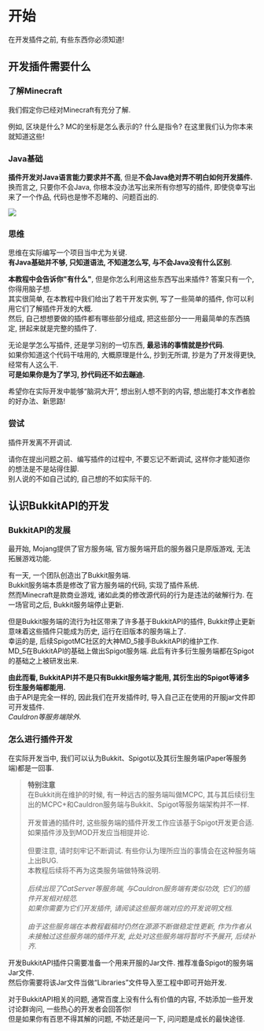 # 开始

在开发插件之前, 有些东西你必须知道! 

## 开发插件需要什么

### 了解Minecraft

我们假定你已经对Minecraft有充分了解.  

例如, 区块是什么? MC的坐标是怎么表示的? 什么是指令? 在这里我们认为你本来就知道这些!

### Java基础

**插件开发对Java语言能力要求并不高**, 但是**不会Java绝对弄不明白如何开发插件.**  
换而言之, 只要你不会Java, 你根本没办法写出来所有你想写的插件, 即使侥幸写出来了一个作品, 代码也是惨不忍睹的、问题百出的.  

![](https://attachment.mcbbs.net/forum/202001/13/104548gnc7nno7vsp7sl7v.jpg)

### 思维
思维在实际编写一个项目当中尤为关键.  
**有Java基础并不够, 只知道语法, 不知道怎么写, 与不会Java没有什么区别**.  

**本教程中会告诉你"有什么"**, 但是你怎么利用这些东西写出来插件? 答案只有一个, 你得用脑子想.  
其实很简单, 在本教程中我们给出了若干开发实例, 写了一些简单的插件, 你可以利用它们了解插件开发的大概.  
然后, 自己想想要做的插件都有哪些部分组成, 把这些部分一一用最简单的东西搞定, 拼起来就是完整的插件了.

无论是学怎么写插件, 还是学习别的一切东西, **最忌讳的事情就是抄代码**.  
如果你知道这个代码干啥用的, 大概原理是什么, 抄到无所谓, 抄是为了开发得更快, 经常有人这么干.  
**可是如果你是为了学习, 抄代码还不如去蹦迪.**

希望你在实际开发中能够“脑洞大开”, 想出别人想不到的内容, 想出能打本文作者脸的好办法、新思路!

### 尝试
插件开发离不开调试.  

请你在提出问题之前、编写插件的过程中, 不要忘记不断调试, 这样你才能知道你的想法是不是站得住脚.  
别人说的不如自己试的, 自己想的不如实际干的.  

## 认识BukkitAPI的开发

### BukkitAPI的发展

最开始, Mojang提供了官方服务端, 官方服务端开启的服务器只是原版游戏, 无法拓展游戏功能.  

有一天, 一个团队创造出了Bukkit服务端.  
Bukkit服务端本质是修改了官方服务端的代码, 实现了插件系统.  
然而Minecraft是款商业游戏, 诸如此类的修改源代码的行为是违法的破解行为. 在一场官司之后, Bukkit服务端停止更新.  

但是Bukkit服务端的流行为社区带来了许多基于BukkitAPI的插件, Bukkit停止更新意味着这些插件只能成为历史, 运行在旧版本的服务端上了.  
幸运的是, 后续SpigotMC社区的大神MD_5接手BukkitAPI的维护工作.  
MD_5在BukkitAPI的基础上做出Spigot服务端. 此后有许多衍生服务端都在Spigot的基础之上被研发出来.  

**由此而看, BukkitAPI并不是只有Bukkit服务端才能用, 其衍生出的Spigot等诸多衍生服务端都能用.**  
由于API是完全一样的, 因此我们在开发插件时, 导入自己正在使用的开服jar文件即可开发插件.    
*Cauldron等服务端除外.*  

### 怎么进行插件开发

在实际开发当中, 我们可以认为Bukkit、Spigot以及其衍生服务端(Paper等服务端)都是一回事.  

> **特别注意**  
> 在Bukkit尚在维护的时候, 有一种远古的服务端叫做MCPC, 其与其后续衍生出的MCPC+和Cauldron服务端与Bukkit、Spigot等服务端架构并不一样.   
> <br>
> 开发普通的插件时, 这些服务端的插件开发工作应该基于Spigot开发更合适.  
> 如果插件涉及到MOD开发应当相提并论.  
> <br>
> 但要注意, 请时刻牢记不断调试. 有些你认为理所应当的事情会在这种服务端上出BUG.  
> 本教程后续将不再为这类服务端做特殊说明.  
>  <br>
> *后续出现了CatServer等服务端, 与Cauldron服务端有类似功效, 它们的插件开发相对规范.*  
> *如果你需要为它们开发插件, 请阅读这些服务端对应的开发说明文档.*  
> <br>
> *由于这些服务端在本教程截稿时仍然在源源不断做稳定性更新, 作为作者从未接触过这些服务端的插件开发, 此处对这些服务端将暂时不予展开, 后续补齐.*

开发BukkitAPI插件只需要准备一个用来开服的Jar文件. 推荐准备Spigot的服务端Jar文件.  
然后你需要将该Jar文件当做“Libraries”文件导入至工程中即可开始开发.

对于BukkitAPI相关的问题, 通常百度上没有什么有价值的内容, 不妨添加一些开发讨论群询问, 一些热心的开发者会回答你!  
但是如果你有百思不得其解的问题, 不妨还是问一下, 问问题是成长的最快途径.  
